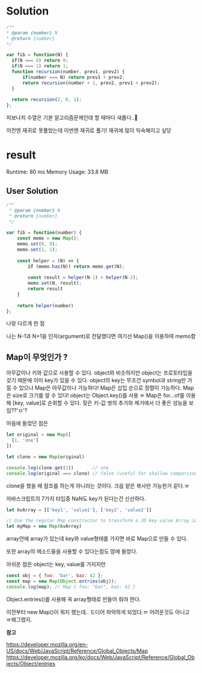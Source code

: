 # Solution

  ```js
  /**
 * @param {number} N
 * @return {number}
 */
 
var fib = function(N) {
    if(N === 0) return 0;
    if(N === 1) return 1;
    function recursion(number, prev1, prev2) {
        if(number === N) return prev1 + prev2;
        return recursion(number + 1, prev2, prev1 + prev2);
    }
    
    return recursion(2, 0, 1);
};
  ```

피보나치 수열은 기본 알고리즘문제인데 할 때마다 새롭다..🤣

이전엔 재귀로 못풀었는데 이번엔 재귀로 풀기! 재귀에 많이 익숙해지고 싶당 

# result

Runtime: 80 ms
Memory Usage: 33.8 MB


## User Solution 

```js
/**
 * @param {number} N
 * @return {number}
 */
 
var fib = function(number) {
    const memo = new Map();
    memo.set(0, 0);
    memo.set(1, 1);
    
    const helper = (N) => {
        if (memo.has(N)) return memo.get(N);
    
        const result = helper(N-1) + helper(N-2);
        memo.set(N, result);
        return result
    }
    
    return helper(number)
};
```

나랑 다르게 한 점

나는 N-1과 N+1을 인자(argument)로 전달했다면 여기선 Map()을 이용하여 memo함

## Map이 무엇인가 ?

아무값이나 키와 값으로 사용할 수 있다.
object와 비슷하지만 object는 프로토타입을 갖기 때문에 이미 key가 있을 수 있다.
object의 key는 무조건 symbol과 string만 가질 수 있으나 Map은 아무값이나 가능하다! 
Map은 삽입 순으로 정렬이 가능하다. 
Map은 size로 크기를 알 수 있다! object는 Object.key()를 사용 ㅠ
Map은 for...of를 이용해 [key, value]로 순회할 수 있다.
잦은 키-값 쌍의 추가와 제거에서 더 좋은 성능을 보임??'ㅁ'?

마음에 들었던 점은

```js
let original = new Map([
  [1, 'one']
])

let clone = new Map(original)

console.log(clone.get(1))       // one
console.log(original === clone) // false (useful for shallow comparison)
```

clone을 했을 때 참조를 하는게 아니라는 것이다. 크읍
얕은 복사만 가능한거 같다.ㅠ

자바스크립트의 7가지 타입중 NaN도 key가 된다는건 신선하다.

```js
let kvArray = [['key1', 'value1'], ['key2', 'value2']]

// Use the regular Map constructor to transform a 2D key-value Array into a map
let myMap = new Map(kvArray)
```

array안에 array가 있는데 key와 value형태를 가지면 바로 Map으로 만들 수 있다.

또한 array의 메소드들을 사용할 수 있다는점도 맘에 들었다.

아쉬운 점은 object는 key, value를 가지지만

```js
const obj = { foo: 'bar', baz: 42 }; 
const map = new Map(Object.entries(obj));
console.log(map); // Map { foo: "bar", baz: 42 }
```
Object.entries()를 사용해 꼭 array형태로 만들어 줘야 한다.

이전부터 new Map()이 뭐지 했는데.. 드디어 파악하게 되었댜.ㅠ
어려운것도 아니고 ㅠ왜그랬지.


**참고**

https://developer.mozilla.org/en-US/docs/Web/JavaScript/Reference/Global_Objects/Map
https://developer.mozilla.org/ko/docs/Web/JavaScript/Reference/Global_Objects/Object/entries
